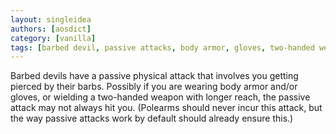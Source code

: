 ```yaml
---
layout: singleidea
authors: [aosdict]
category: [vanilla]
tags: [barbed devil, passive attacks, body armor, gloves, two-handed weapons, implemented in xnethack]
---
```

Barbed devils have a passive physical attack that involves you getting pierced
by their barbs. Possibly if you are wearing body armor and/or gloves, or
wielding a two-handed weapon with longer reach, the passive attack may not
always hit you. (Polearms should never incur this attack, but the way passive
attacks work by default should already ensure this.)
